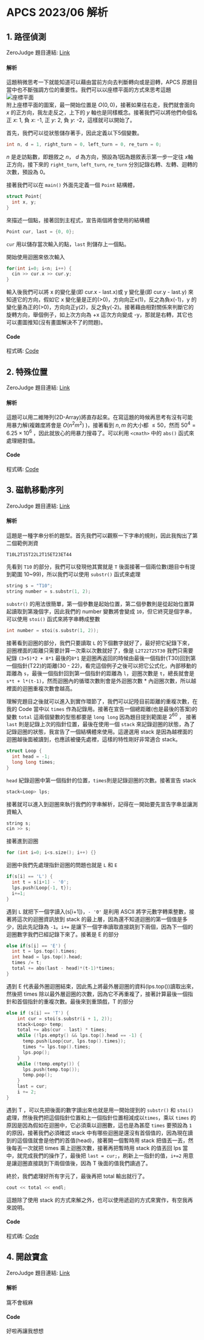 # APCS 2023/06 解析
## 1. 路徑偵測
ZeroJudge 題目連結: [Link](https://zerojudge.tw/ShowProblem?problemid=k731)  
#### 解析
這題稍微思考一下就能知道可以藉由當前方向去判斷轉向或是迴轉，APCS 原題目當中也不斷強調方位的重要性。我們可以以座標平面的方式來思考這題  
![座標平面](https://talavax.com/components/img/axis_xy0.png)  
附上座標平面的圖案，最一開始位置是 $O(0, 0)$，接著如果往右走，我們就會面向 $x$ 的正方向，我左走反之，上下的 $y$ 軸也是同樣概念。接著我們可以將他們命個名 正 $x$: 1, 負 $x$: -1, 正 $y$: 2, 負 $y$: -2，這樣就可以開始了。

首先，我們可以從狀態儲存著手，因此定義以下5個變數。
```cpp
int n, d = 1, right_turn = 0, left_turn = 0, re_turn = 0;
```
$n$ 是走訪點數，即題敘之 $n$， $d$ 為方向，預設為1因為題敘表示第一步一定往 $x$軸正方向，接下來的 `right_turn`, `left_turn`, `re_turn` 分別記錄右轉、左轉、迴轉的次數，預設為 $0$。  

接著我們可以在 `main()` 外面先定義一個 `Point` 結構體，
```cpp
struct Point{
  int x, y;
}
```
來描述一個點，接著回到主程式，宣告兩個將會使用的結構體
```cpp
Point cur, last = {0, 0};
```
`cur` 用以儲存當次輸入的點，`last` 則儲存上一個點。

開始使用迴圈來依次輸入
```cpp
for(int i=0; i<n; i++) {
  cin >> cur.x >> cur.y;  
}
```
輸入後我們可以將 x 的變化量(即 cur.x - last.x)或 y 變化量(即 cur.y - last.y) 來知道它的方向，假如它 x 變化量是正的(>0)，方向向正x(1)，反之為負x(-1)，y 的變化量為正的(>0)，方向向正y(2)，反之負y(-2)。接著藉由相對關係來判斷它的旋轉方向，舉個例子，如上次方向為 +x 這次方向變成 -y，那就是右轉，其它也可以畫圖推知(沒有畫圖解決不了的問題)。

#### Code 
程式碼: [Code](https://github.com/banahaker/ZeroJudge/blob/main/APCS_2023/k731.cc)

## 2. 特殊位置
ZeroJudge 題目連結: [Link](https://zerojudge.tw/ShowProblem?problemid=k732)
#### 解析
這題可以用二維陣列(2D-Array)將直存起來。在寫這題的時候再思考有沒有可能用暴力解(複雜度將會是 $O(n^2m^2)$ )，接著看到 $n, m$ 的大小都 $\leq 50$，然而 $50^4=6.25\times10^6$ ，因此就放心的用暴力搜尋了。可以利用 `<cmath>` 中的 `abs()` 函式來處理絕對值。

#### Code
程式碼: [Code](https://github.com/banahaker/ZeroJudge/blob/main/APCS_2023/k732.cc)

## 3. 磁軌移動序列
ZeroJudge 題目連結: [Link](https://zerojudge.tw/ShowProblem?problemid=k733)
#### 解析
這題是一種字串分析的題型。首先我們可以觀察一下字串的規則，因此我掏出了第二個範例測資

```
T10L2T15T22L2T15ET23ET44
```

先看到 `T10` 的部分，我們可以發現他其實就是 `T` 後面接著一個兩位數(題目中有提到範圍 10~99)，所以我們可以使用 `substr()` 函式來處理

```cpp
string s = "T10";
string number = s.substr(1, 2);
```
`substr()` 的用法很簡單，第一個參數是起始位置，第二個參數則是從起始位置算起讀取到第幾個字，因此我們的 number 變數將會變成 `10`，但它終究是個字串，可以使用 `stoi()` 函式來將字串轉成整數

```cpp
int number = stoi(s.substr(1, 2));
```
接著看到迴圈的部分，我們只要讀取 `L` 的下個數字就好了，最好把它紀錄下來，迴圈裡面的距離只需要計算一次乘以次數就好了，像是 `L2T22T25T30` 我們只需要紀錄 `(3+5)*2 + 8*1` 最後的`8*1` 是迴圈再返回的時候由最後一個指針(T30)回到第一個指針(T22)的距離(30 - 22)，看完這個例子之後可以把它公式化，內部移動的距離為 `s`，最後一個指針回到第一個指針的距離為 `l`，迴圈次數是 `t`，總長就會是 `s*t + l*(t-1)`，然而迴圈內的循環次數則會是外迴圈次數 * 內迴圈次數，所以越裡面的迴圈重複次數會越高。

理解完題目之後就可以進入到實作環節了，我們可以記陸目前距離的重複次數，在我的 Code 當中以 `times` 作為記錄用。接著在宣告一個總距離(也是最後的答案)的變數 `total` 這兩個變數的型態都要是 `long long` 因為題目提到範圍是 $2^{60}$ ， 接著 `last` 則是記錄上次的指針位置，最後在使用一個 `stack` 來記錄迴圈的狀態，為了記錄迴圈的狀態，我宣告了一個結構體來使用。這邊選用 stack 是因為越裡面的迴圈越後面被讀到，也應該被優先處裡，這樣的特性剛好非常適合 stack。

```cpp
struct Loop {
  int head = -1;
  long long times;
}
```

`head` 紀錄迴圈中第一個指針的位置，`times`則是記錄迴圈的次數。接著宣告 stack
```cpp
stack<Loop> lps;
```
接著就可以進入到迴圈來執行我們的字串解析，記得在一開始要先宣告字串並讓測資輸入

```cpp
string s;
cin >> s;
```

接著進到迴圈

```cpp
for (int i=0; i<s.size(); i++) {}
```

迴圈中我們先處理指針迴圈的問題也就是 `L` 和 `E`

```cpp
if(s[i] == 'L') {
  int t = s[i+1] - '0';
  lps.push(Loop{-1, t});
  i+=1;
}
```

遇到 `L` 就把下一個字讀入(s[i+1])，`- '0'` 是利用 ASCII 將字元數字轉乘整數，接著將這次的迴圈資訊放到 stack 的最上層，因為還不知道迴圈的第一個值是多少，因此先記錄為 `-1`。`i+=` 是讓下一個字串讀取直接跳到下兩個，因為下一個的迴圈數字我們已經記錄下來了。接著是 E 的部分

```cpp
else if(s[i] == 'E') {
  int t = lps.top().times;
  int head = lps.top().head;
  times /= t;
  total += abs(last - head)*(t-1)*times;
}
```
遇到 E 代表最外圈迴圈結束，因此馬上將最外層迴圈的資料(lps.top())讀取出來，然後把 times 除以最外層迴圈的次數，因為它不再重複了，接著計算最後一個指針和首個指針的重複次數。最後來到重頭戲，T 的部分
```cpp
else if (s[i] == 'T') {
    int cur = stoi(s.substr(i + 1, 2));
    stack<Loop> temp;
    total += abs(cur - last) * times;
    while (!lps.empty() && lps.top().head == -1) {
      temp.push(Loop{cur, lps.top().times});
      times *= lps.top().times;
      lps.pop();
    }
    while (!temp.empty()) {
      lps.push(temp.top());
      temp.pop();
    }
    last = cur;
    i += 2;
}
```

遇到 T ，可以先把後面的數字讀出來也就是用一開始提到的 `substr()` 和 `stoi()` 處理，然後我們把這個指針位置和上一個指針位置相減成以`times`，乘以 `times` 的原因是因為假如在迴圈中，它必須乘以迴圈數，這也是為甚麼 `times` 要預設為 `1` 的原因，接著我們必須確認 stack 中有哪些迴圈是還沒有首個值的，因為現在讀到的這個值就會是他們的首值(head)，接著開一個暫時用 stack 把值丟一丟，然後每丟一次就把 times 乘上迴圈次數，接著再把暫時用 stack 的值丟回 lps 當中，就完成我們的操作了，最後把 `last = cur;`，刷新上一指針的值，`i+=2` 用意是讓迴圈直接跳到下兩個值後，因為 T 後面的值我們讀過了。

終於，我們處理好所有字元了，最後再把 total 輸出就行了。
```cpp
cout << total << endl;
```

這題除了使用 stack 的方式來解之外，也可以使用遞迴的方式來實作，有空我再來說明。

#### Code
程式碼: [Code](https://github.com/banahaker/ZeroJudge/blob/main/APCS_2023/k733.cc)


## 4. 開啟寶盒
ZeroJudge 題目連結: [Link](https://zerojudge.tw/ShowProblem?problemid=k734)
#### 解析
窩不會椒麻

#### Code
好啦再讓我想想
